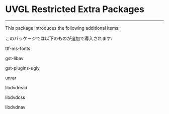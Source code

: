 # UVGL Restricted Extra Packages
-----
This package introduces the following additional items:

このパッケージでは以下のものが追加で導入されます:

ttf-ms-fonts

gst-libav

gst-plugins-ugly

unrar

libdvdread

libdvdcss

libdvdnav
